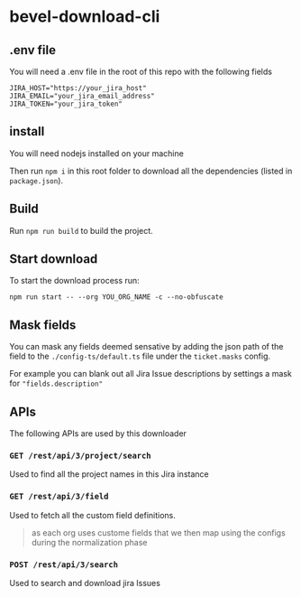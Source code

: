 # bevel-download-cli

## .env file

You will need a .env file in the root of this repo with the following fields

```
JIRA_HOST="https://your_jira_host"
JIRA_EMAIL="your_jira_email_address"
JIRA_TOKEN="your_jira_token"
```

## install

You will need nodejs installed on your machine

Then run `npm i` in this root folder to download all the dependencies (listed in `package.json`).

## Build

Run `npm run build` to build the project.

## Start download

To start the download process run:
```
npm run start -- --org YOU_ORG_NAME -c --no-obfuscate
```

## Mask fields

You can mask any fields deemed sensative by adding the json path of the field to the `./config-ts/default.ts` file under the `ticket.masks` config.

For example you can blank out all Jira Issue descriptions by settings a mask for `"fields.description"`

## APIs

The following APIs are used by this downloader

### `GET /rest/api/3/project/search`

Used to find all the project names in this Jira instance

### `GET /rest/api/3/field`

Used to fetch all the custom field definitions.

> as each org uses custome fields that we then map using the configs during the normalization phase

### `POST /rest/api/3/search`

Used to search and download jira Issues